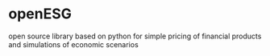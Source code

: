 # openESG
open source library based on python for simple pricing of financial products and simulations of economic scenarios 
